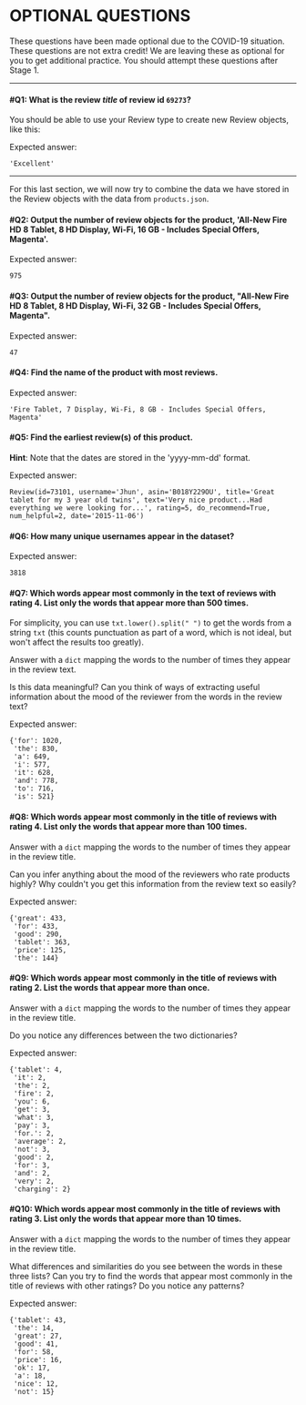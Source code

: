 # OPTIONAL QUESTIONS

These questions have been made optional due to the COVID-19 situation. These questions are not extra credit! We are leaving these as optional for you to get additional practice. You should attempt these questions after Stage 1.

----

#### #Q1: What is the review *title* of review id `69273`?

You should be able to use your Review type to create new Review objects, like this:

Expected answer:
```
'Excellent'
```
----

For this last section, we will now try to combine the data we have stored in the Review objects with the data from `products.json`.

#### #Q2: Output the number of review objects for the product, 'All-New Fire HD 8 Tablet, 8 HD Display, Wi-Fi, 16 GB - Includes Special Offers, Magenta'.

Expected answer:
```
975
```
#### #Q3: Output the number of review objects for the product, "All-New Fire HD 8 Tablet, 8 HD Display, Wi-Fi, 32 GB - Includes Special Offers, Magenta".

Expected answer:
```
47
```

#### #Q4: Find the name of the product with most reviews.

Expected answer:
```
'Fire Tablet, 7 Display, Wi-Fi, 8 GB - Includes Special Offers, Magenta'
```
#### #Q5: Find the earliest review(s) of this product.

**Hint**: Note that the dates are stored in the 'yyyy-mm-dd' format.

Expected answer:
```
Review(id=73101, username='Jhun', asin='B018Y229OU', title='Great tablet for my 3 year old twins', text='Very nice product...Had everything we were looking for...', rating=5, do_recommend=True, num_helpful=2, date='2015-11-06')

```
#### #Q6: How many unique usernames appear in the dataset?

Expected answer:
```
3818
```

#### #Q7: Which words appear most commonly in the text of reviews with rating 4. List only the words that appear more than 500 times.

For simplicity, you can use `txt.lower().split(" ")` to get the words from a string `txt` (this counts punctuation as part of a word, which is not ideal, but won't affect the results too greatly).

Answer with a `dict` mapping the words to the number of times they appear in the review text.

Is this data meaningful? Can you think of ways of extracting useful information about the mood of the reviewer from the words in the review text?

Expected answer:
```
{'for': 1020,
 'the': 830,
 'a': 649,
 'i': 577,
 'it': 628,
 'and': 778,
 'to': 716,
 'is': 521}
```

#### #Q8: Which words appear most commonly in the title of reviews with rating 4. List only the words that appear more than 100 times.

Answer with a `dict` mapping the words to the number of times they appear in the review title.

Can you infer anything about the mood of the reviewers who rate products highly? Why couldn't you get this information from the review text so easily?

Expected answer:
```
{'great': 433,
 'for': 433,
 'good': 290,
 'tablet': 363,
 'price': 125,
 'the': 144}
```

#### #Q9: Which words appear most commonly in the title of reviews with rating 2. List the words that appear more than once.

Answer with a `dict` mapping the words to the number of times they appear in the review title.

Do you notice any differences between the two dictionaries?

Expected answer:
```
{'tablet': 4,
 'it': 2,
 'the': 2,
 'fire': 2,
 'you': 6,
 'get': 3,
 'what': 3,
 'pay': 3,
 'for.': 2,
 'average': 2,
 'not': 3,
 'good': 2,
 'for': 3,
 'and': 2,
 'very': 2,
 'charging': 2}
```

#### #Q10: Which words appear most commonly in the title of reviews with rating 3. List only the words that appear more than 10 times.

Answer with a `dict` mapping the words to the number of times they appear in the review title.

What differences and similarities do you see between the words in these three lists? Can you try to find the words that appear most commonly in the title of reviews with other ratings? Do you notice any patterns?

Expected answer:
```
{'tablet': 43,
 'the': 14,
 'great': 27,
 'good': 41,
 'for': 58,
 'price': 16,
 'ok': 17,
 'a': 18,
 'nice': 12,
 'not': 15}
```
